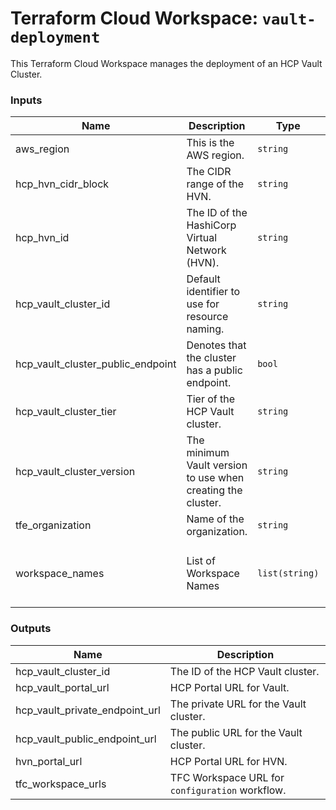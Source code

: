 # Terraform Cloud Workspace: `vault-deployment`

This Terraform Cloud Workspace manages the deployment of an HCP Vault Cluster.

<!-- BEGIN_TF_DOCS -->
### Inputs

| Name | Description | Type | Default | Required |
|------|-------------|------|---------|:--------:|
| aws_region | This is the AWS region. | `string` | `"eu-west-1"` | no |
| hcp_hvn_cidr_block | The CIDR range of the HVN. | `string` | `"172.25.16.0/20"` | no |
| hcp_hvn_id | The ID of the HashiCorp Virtual Network (HVN). | `string` | `"securing-iac-workflows"` | no |
| hcp_vault_cluster_id | Default identifier to use for resource naming. | `string` | `"securing-iac-workflows"` | no |
| hcp_vault_cluster_public_endpoint | Denotes that the cluster has a public endpoint. | `bool` | `true` | no |
| hcp_vault_cluster_tier | Tier of the HCP Vault cluster. | `string` | `"dev"` | no |
| hcp_vault_cluster_version | The minimum Vault version to use when creating the cluster. | `string` | `"1.10.3"` | no |
| tfe_organization | Name of the organization. | `string` | `"a-demo-organization"` | no |
| workspace_names | List of Workspace Names | `list(string)` | <pre>[<br>  "hcp-vault-config",<br>  "hcp-packer-registry"<br>]</pre> | no |

### Outputs

| Name | Description |
|------|-------------|
| hcp_vault_cluster_id | The ID of the HCP Vault cluster. |
| hcp_vault_portal_url | HCP Portal URL for Vault. |
| hcp_vault_private_endpoint_url | The private URL for the Vault cluster. |
| hcp_vault_public_endpoint_url | The public URL for the Vault cluster. |
| hvn_portal_url | HCP Portal URL for HVN. |
| tfc_workspace_urls | TFC Workspace URL for `configuration` workflow. |
<!-- END_TF_DOCS -->
